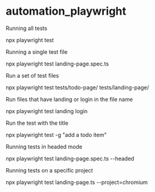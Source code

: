 # automation_playwright

Running all tests

npx playwright test

Running a single test file

npx playwright test landing-page.spec.ts

Run a set of test files

npx playwright test tests/todo-page/ tests/landing-page/

Run files that have landing or login in the file name

npx playwright test landing login

Run the test with the title

npx playwright test -g "add a todo item"

Running tests in headed mode

npx playwright test landing-page.spec.ts --headed

Running tests on a specific project

npx playwright test landing-page.ts --project=chromium